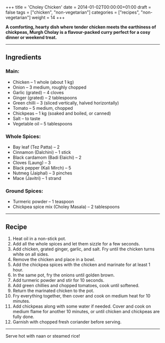 +++
title = 'Choley Chicken'
date = 2014-01-02T00:00:00+01:00
draft = false
tags = ["chicken", "non-vegetarian"]
categories = ["recipes", "non-vegetarian"]
weight = 14
+++

**A comforting, hearty dish where tender chicken meets the earthiness of chickpeas, Murgh Cholay is a flavour-packed curry perfect for a cosy dinner or weekend treat.**

---

## Ingredients

### Main:
- Chicken – 1 whole (about 1 kg)  
- Onion – 3 medium, roughly chopped  
- Garlic (grated) – 4 cloves  
- Ginger (grated) – 2 tablespoons  
- Green chilli – 3 (sliced vertically, halved horizontally)  
- Tomato – 5 medium, chopped  
- Chickpeas – 1 kg (soaked and boiled, or canned)  
- Salt – to taste  
- Vegetable oil – 5 tablespoons  

### Whole Spices:
- Bay leaf (Tez Patta) – 2  
- Cinnamon (Dalchini) – 1 stick  
- Black cardamom (Badi Elaichi) – 2  
- Cloves (Laung) – 3  
- Black pepper (Kali Mirch) – 5  
- Nutmeg (Jaiphal) – 3 pinches  
- Mace (Javitri) – 1 strand  

### Ground Spices:
- Turmeric powder – 1 teaspoon  
- Chickpea spice mix (Choley Masala) – 2 tablespoons  

---

## Recipe

1. Heat oil in a non-stick pot.  
2. Add all the whole spices and let them sizzle for a few seconds.  
3. Add chicken, grated ginger, garlic, and salt. Fry until the chicken turns white on all sides.  
4. Remove the chicken and place in a bowl.  
5. Add the chickpea spices with the chicken and marinate for at least 1 hour.  
6. In the same pot, fry the onions until golden brown.  
7. Add turmeric powder and stir for 10 seconds.  
8. Add green chillies and chopped tomatoes, cook until softened.  
9. Return the marinated chicken to the pot.  
10. Fry everything together, then cover and cook on medium heat for 10 minutes.  
11. Add chickpeas along with some water if needed. Cover and cook on medium flame for another 10 minutes, or until chicken and chickpeas are fully done.  
12. Garnish with chopped fresh coriander before serving.

---

Serve hot with naan or steamed rice!
